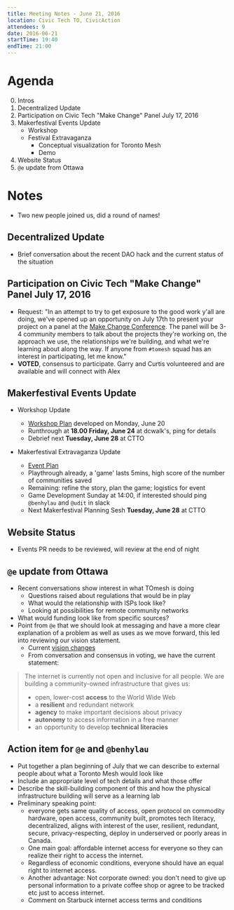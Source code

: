```yaml
---
title: Meeting Notes - June 21, 2016
location: Civic Tech TO, CivicAction
attendees: 9
date: 2016-06-21
startTime: 19:40
endTime: 21:00
---
```


# Agenda

0. Intros
1. Decentralized Update
2. Participation on Civic Tech "Make Change" Panel July 17, 2016
3. Makerfestival Events Update
    - Workshop
    - Festival Extravaganza
        - Conceptual visualization for Toronto Mesh
        - Demo
4. Website Status
5. `@e` update from Ottawa

# Notes

- Two new people joined us, did a round of names!

## Decentralized Update

- Brief conversation about the recent DAO hack and the current status of the situation

## Participation on Civic Tech "Make Change" Panel July 17, 2016

- Request: "In an attempt to try to get exposure to the good work y'all are doing, we've opened up an opportunity on ​July 17th​ to present your project on a panel at the [Make Change Conference](http://makechangeconference.com/). The panel will be 3-4 community members to talk about the projects they're working on, the approach we use, the relationships we're building, and what we're learning about along the way. If anyone from `#tomesh` squad has an interest in participating, let me know."
- **VOTED**, consensus to participate. Garry and Curtis volunteered and are available and will connect with Alex

## Makerfestival Events Update

- Workshop Update
    - [Workshop Plan](https://pad.riseup.net/p/o3fv1JLHJ545) developed on Monday, June 20
    - Runthrough at **18.00 Friday, June 24** at dcwalk's, ping for details
    - Debrief next **Tuesday, June 28** at CTTO

- Makerfestival Extravaganza Update
    - [Event Plan](https://pad.riseup.net/p/96G0J9Pm3671)
    - Playthrough already, a 'game' lasts 5mins, high score of the number of communities saved
    - Remaining: refine the story, plan the game; logistics for event
    - Game Development Sunday at 14:00, if interested should ping `@benhylau` and `@udit` in slack
    - Next Makerfestival Planning Sesh **Tuesday, June 28** at CTTO

## Website Status

- Events PR needs to be reviewed, will review at the end of night

## `@e` update from Ottawa

- Recent conversations show interest in what TOmesh is doing
    - Questions raised about regulations that would be in play
    - What would the relationship with ISPs look like?
    - Looking at possibilities for remote community networks
- What would funding look like from specific sources?
- Point from `@e` that we should look at messaging and have a more clear explanation of a problem as well as uses as we move forward, this led into reviewing our vision statement.
  - Current [vision changes](https://github.com/tomeshnet/tomesh.net/blob/42168ffae2edea4b8cf8b6ce4325ff0003f4cec9/_includes/vision.md)
  - From conversation and consensus in voting, we have the current statement:

> The internet is currently not open and inclusive for all people. We are building a community-owned infrastructure that gives us:
  > - open, lower-cost **access** to the World Wide Web
  > - a **resilient** and redundant network
  > - **agency** to make important decisions about privacy
  > - **autonomy** to access information in a free manner
  > - an opportunity to develop **technical literacies**

## Action item for `@e` and `@benhylau`

- Put together a plan beginning of July that we can describe to external people about what a Toronto Mesh would look like
- Include an appropriate level of tech details and what those offer
- Describe the skill-building component of this and how the physical infrastructure building will serve as a learning lab
- Preliminary speaking point:
  * everyone gets same quality of access, open protocol on commodity hardware, open access, community built, promotes tech literacy, decentralized, aligns with interest of the user, resilient, redundant, secure, privacy-respecting, deploy in underserved or poorly areas in Canada.
  * One main goal: affordable internet access for everyone so they can realize their right to access the internet.
  * Regardless of economic conditions, everyone should have an equal right to internet access.
  * Another advantage: Not corporate owned: you don't need to give up personal information to a private coffee shop or agree to be tracked etc just to access internet.
  * Comment on Starbuck internet access terms and conditions
